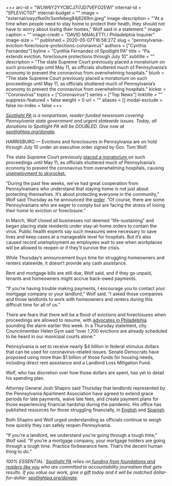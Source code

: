 +++
arc-id = "WUW6Y2YYCBCJ7I7JD7VEFO2EWI"
internal-id = "SPLEVICT07"
internal-budget = ""
image = "external/swyzfke0tr3smfebeg84j6269m.jpeg"
image-description = "“At a time when people need to stay home to protect their heath, they should not have to worry about losing their homes,” Wolf said in a statement."
image-caption = ""
image-credit = "DAVID MAIALETTI / Philadelphia Inquirer"
image-size = ""
published = 2020-05-07T16:58:27Z
slug = "pennsylvania-eviction-foreclosure-protections-coronavirus"
authors = ["Cynthia Fernandez"]
byline = "Cynthia Fernandez of Spotlight PA"
title = "Pa. extends eviction, foreclosure protections through July 10"
subtitle = ""
description = "The state Supreme Court previously placed a moratorium on such proceedings until May 11, as officials shuttered much of Pennsylvania’s economy to prevent the coronavirus from overwhelming hospitals."
blurb = "The state Supreme Court previously placed a moratorium on such proceedings until May 11, as officials shuttered much of Pennsylvania’s economy to prevent the coronavirus from overwhelming hospitals."
kicker = "Coronavirus"
topics = ["Coronavirus"]
series = ["Top News"]
linktitle = ""
suppress-featured = false
weight = 0
url = ""
aliases = []
modal-exclude = false
no-index = false
+++

<a href="https://www.spotlightpa.org/"><i>Spotlight PA</i></a><i> is a nonpartisan, reader-funded newsroom covering Pennsylvania state government and urgent statewide issues. Today, all donations to Spotlight PA will be DOUBLED. Give now at </i><a href="http://spotlightpa.org/donate" target=_blank><i>spotlightpa.org/donate</i></a><i>.</i>

HARRISBURG — Evictions and foreclosures in Pennsylvania are on hold through July 10 under an executive order signed by Gov. Tom Wolf.

The state Supreme Court previously <a href="https://www.spotlightpa.org/news/2020/04/pennsylvania-coronavirus-evictions-moratorium-renters-tenants/" target=_blank>placed a moratorium </a>on such proceedings until May 11, as officials shuttered much of Pennsylvania’s economy to prevent the coronavirus from overwhelming hospitals, causing <a href="https://www.spotlightpa.org/news/2020/03/pennsylvania-pa-coronavirus-unemployment-claims-statewide-shutdown/" target=_blank>unemployment to skyrocket.</a>

“During the past few weeks, we’ve had great cooperation from Pennsylvanians who understand that staying home is not just about protecting themselves. It’s about protecting everyone in the community,” Wolf said Thursday as he announced the <a href="https://www.governor.pa.gov/wp-content/uploads/2020/05/20200507-TWW-dispossession-of-property-order.pdf" target=_blank>order</a>. “Of course, there are some Pennsylvanians who are eager to comply but are facing the stress of losing their home to eviction or foreclosure.”

In March, Wolf closed all businesses not deemed “life-sustaining” and began placing state residents under stay-at-home orders to contain the virus. Public health experts say such measures were necessary to save lives and keep cases at a manageable level for hospitals. But it’s also caused record unemployment as employees wait to see when workplaces will be allowed to reopen or if they’ll survive the crisis.

While Thursday’s announcement buys time for struggling homeowners and renters statewide, it doesn’t provide any cash assistance.

Rent and mortgage bills are still due, Wolf said, and if they go unpaid, tenants and homeowners might accrue back-owed payments.

“If you’re having trouble making payments, I encourage you to contact your mortgage company or your landlord,” Wolf said. “I asked those companies and those landlords to work with homeowners and renters during this difficult time for all of us.”

There are fears that there will be a flood of evictions and foreclosures when proceedings are allowed to resume, with <a href="https://www.inquirer.com/real-estate/housing/eviction-philadelphia-coronavirus-rent-reinvestment-fund-20200505.html" target=_blank>advocates in Philadelphia</a> sounding the alarm earlier this week. In a Thursday statement, city Councilmember Helen Gym said “over 1,700 evictions are already scheduled to be heard in our municipal courts alone.”

Pennsylvania is set to receive nearly $4 billion in federal stimulus dollars that can be used for coronavirus-related issues. Senate Democrats have proposed using more than $1 billion of those funds for housing needs, including direct rent assistance and a Landlord Loss Mitigation Fund.

Wolf, who has discretion over how those dollars are spent, has yet to detail his spending plan.

Attorney General Josh Shapiro said Thursday that landlords represented by the Pennsylvania Apartment Association have agreed to extend grace periods for late payments, waive late fees, and create payment plans for those experiencing financial hardship during the pandemic. His office has published resources for those struggling financially, in <a href="https://slack-redir.net/link?url=https%3A%2F%2Fwww.attorneygeneral.gov%2Fcovid19%2F">English</a> and <a href="https://slack-redir.net/link?url=https%3A%2F%2Fwww.attorneygeneral.gov%2Fcovid-rights-esp%2F">Spanish</a>.

Both Shapiro and Wolf urged understanding as officials continue to weigh how quickly they can safely reopen Pennsylvania.

“If you’re a landlord, we understand you’re going through a tough time," Wolf said. “If you’re a mortgage company, your mortgage holders are going through a tough time. Practice forbearance here. That’s the decent human thing to do.”

<i>100% ESSENTIAL: </i><a href="https://www.spotlightpa.org/"><i>Spotlight PA</i></a><i> relies on</i><a href="https://www.spotlightpa.org/support"><i> funding from foundations and readers like you</i></a><i> who are committed to accountability journalism that gets results. If you value our work, give a gift today and it will be matched dollar-for-dollar: </i><a href="https://www.spotlightpa.org/donate"><i>spotlightpa.org/donate</i></a><i>.</i>
